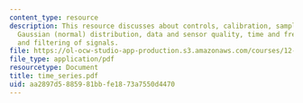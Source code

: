 ```yaml
---
content_type: resource
description: This resource discusses about controls, calibration, sample statistics,
  Gaussian (normal) distribution, data and sensor quality, time and frequency domain,
  and filtering of signals.
file: https://ol-ocw-studio-app-production.s3.amazonaws.com/courses/12-097-chemical-investigations-of-boston-harbor-january-iap-2006/aa2897d5885981bbfe1873a7550d4470_time_series.pdf
file_type: application/pdf
resourcetype: Document
title: time_series.pdf
uid: aa2897d5-8859-81bb-fe18-73a7550d4470
---
```

